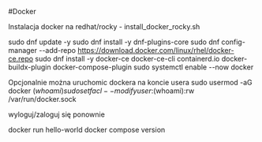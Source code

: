 #Docker

Instalacja docker na redhat/rocky - install_docker_rocky.sh 

sudo dnf update -y
sudo dnf install -y dnf-plugins-core
sudo dnf config-manager --add-repo https://download.docker.com/linux/rhel/docker-ce.repo
sudo dnf install -y docker-ce docker-ce-cli containerd.io docker-buildx-plugin docker-compose-plugin
sudo systemctl enable --now docker


Opcjonalnie można uruchomic dockera na koncie usera
sudo usermod -aG docker $(whoami)
sudo setfacl --modify user:$(whoami):rw /var/run/docker.sock

wyloguj/zaloguj się ponownie

docker run hello-world
docker compose version

